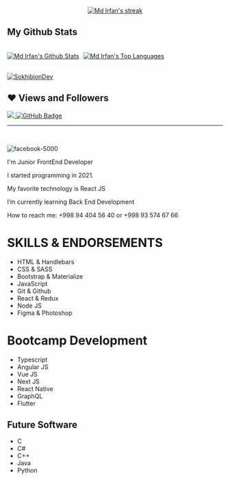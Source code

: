
<p align="center">
    <a href="https://github.com/SokhibjonDev/github-readme-streak-stats">
        <img title="Get streak stats for your profile at git.io/streak-stats" alt="Md Irfan's streak" src="https://github-readme-streak-stats.herokuapp.com/?user=SokhibjonDev&theme=black-ice&hide_border=true&stroke=0000&background=060A0CD0"/>
    </a>
</p>

## My Github Stats

  <br/>
    <div style="display:flex;"><a style="margin-right:10px;" href="https://github.com/SokhibjonDev/github-readme-stats"><img alt="Md Irfan's Github Stats" src="https://github-readme-stats.vercel.app/api?username=SokhibjonDev&show_icons=true&count_private=true&theme=react&hide_border=true&bg_color=0D1117" /></a><a href="https://github.com/SokhibjonDev/github-readme-stats"><img alt="Md Irfan's Top Languages" src="https://github-readme-stats.vercel.app/api/top-langs/?username=SokhibjonDev&langs_count=8&count_private=true&layout=compact&theme=react&hide_border=true&bg_color=0D1117" /></a></div>
  <br/>

<a href="https://github.com/SokhibjonDev/github-readme-activity-graph"><img alt="SokhibjonDev" src="https://activity-graph.herokuapp.com/graph?username=SokhibjonDev&bg_color=0D1117&color=5BCDEC&line=5BCDEC&point=FFFFFF&hide_border=true" /></a>


## ❤ Views and Followers
<a href="https://github.com/SokhibjonDev/github-profile-views-counter">
    <img src="https://komarev.com/ghpvc/?username=SokhibjonDev">
</a>
<a href="https://github.com/SokhibjonDev?tab=followers"><img src="https://img.shields.io/github/followers/SokhibjonDev?label=Followers&style=social" alt="GitHub Badge"></a>

<hr>

<br/>  



![facebook-5000](https://user-images.githubusercontent.com/110424000/182250542-576c4aec-c02d-4aab-b26c-9402f98575d9.jpg)



I'm Junior FrontEnd Developer 

I started programming in 2021.

My favorite technology is React JS

I’m currently learning Back End Development

How to reach me: +998 94 404 56 40 or +998 93 574 67 66



# SKILLS & ENDORSEMENTS

* HTML & Handlebars
* CSS & SASS
* Bootstrap & Materialize
* JavaScript
* Git & Github
* React & Redux
* Node JS
* Figma & Photoshop

# Bootcamp Development   
* Typescript
* Angular JS
* Vue JS
* Next JS
* React Native
* GraphQL
* Flutter
## Future Software
* C
* C#
* C++
* Java 
* Python
